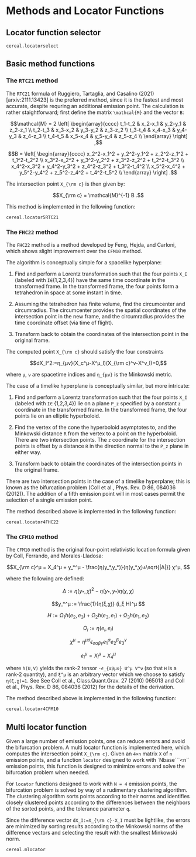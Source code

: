 # Methods and Locator Functions

## Locator function selector

```@docs
cereal.locatorselect
```

## Basic method functions

### The `RTC21` method

The `RTC21` formula of Ruggiero, Tartaglia, and Casalino (2021)
[arxiv:2111.13423] is the preferred method, since it is the fastest and
most accurate, despite requring an additional emission point. The
calculation is rather staightforward; first define the matrix
``\mathcal{M}`` and the vector ``B``:

```math
\mathcal{M} = 2
  \left[
  \begin{array}{cccc}
    t_1-t_2  &  x_2-x_1  &  y_2-y_1  &  z_2-z_1 \\
    t_2-t_3  &  x_3-x_2  &  y_3-y_2  &  z_3-z_2 \\
    t_3-t_4  &  x_4-x_3  &  y_4-y_3  &  z_4-z_3 \\
    t_4-t_5  &  x_5-x_4  &  y_5-y_4  &  z_5-z_4 \\
  \end{array}
  \right] ,
```

```math
B = 
  \left[
  \begin{array}{cccc}
    x_2^2-x_1^2 + y_2^2-y_1^2 + z_2^2-z_1^2 + t_1^2-t_2^2 \\
    x_3^2-x_2^2 + y_3^2-y_2^2 + z_3^2-z_2^2 + t_2^2-t_3^2 \\
    x_4^2-x_3^2 + y_4^2-y_3^2 + z_4^2-z_3^2 + t_3^2-t_4^2 \\
    x_5^2-x_4^2 + y_5^2-y_4^2 + z_5^2-z_4^2 + t_4^2-t_5^2 \\
  \end{array}
  \right] .
```

The intersection point ``X_{\rm c}`` is then given by:

```math 
X_{\rm c} = \mathcal{M}^{-1} B .
```

This method is implemented in the following function:

```@docs
cereal.locator5RTC21
```

### The `FHC22` method

The `FHC22` method is a method developed by Feng, Hejda, and Carloni, 
which shows slight improvement over the `CFM10` method.

The algorithm is conceptually simple for a spacelike hyperplane:

1. Find and perform a Lorentz transformation such that the four points
    ``X_I`` (labeled with ``I∈``{1,2,3,4}) have the same time coordinate
    in the transformed frame. In the transformed frame, the four points
    form a tetrahedron in space at some instant in time.

2. Assuming the tetrahedron has finite volume, find the circumcenter and
    circumradius. The circumcenter provides the spatial coordinates of
    the intersection point in the new frame, and the circumradius
    provides the time coordinate offset (via time of flight).

3. Transform back to obtain the coordinates of the intersection point in
    the original frame.

The computed point ``X_{\rm c}`` should satisfy the four constraints

```math 
dX_I^2:=η_{μν}(X_c^μ-X^μ_I)(X_{\rm c}^ν-X^ν_I)=0,
``` 

where ``μ``, ``ν`` are spacetime indices and ``η_{μν}`` is the Minkowski 
metric. 

The case of a timelike hyperplane is conceptually similar, but more
intricate:

1. Find and perform a Lorentz transformation such that the four points
    ``X_I`` (labeled with ``I∈`` {1,2,3,4}) lie on a plane ``P_z``
    specified by a constant ``z`` coordinate in the transformed frame. In the
    transformed frame, the four points lie on an elliptic hyperboloid.

2. Find the vertex of the cone the hyperboloid asymptotes to, and the 
    Minkowski distance ``R`` from the vertex to a point on the hyperboloid. 
    There are two intersection points. The ``z`` coordinate for the intersection
    points is offset by a distance ``R`` in the direction normal to the ``P_z``
    plane in either way.

3. Transform back to obtain the coordinates of the intersection points in
    the original frame.

There are two intersection points in the case of a timelike hyperplane;
this is known as the bifurcation problem (Coll et al., Phys. Rev. D 86,
084036 (2012)). The addition of a fifth emission point will in most
cases permit the selection of a single emission point.

The method described above is implemented in the following function:

```@docs
cereal.locator4FHC22
```

### The `CFM10` method

The `CFM10` method is the original four-point relativistic location
formula given by Coll, Ferrando, and Morales-Lladosa: 

```math 
X_{\rm c}^μ = X_4^μ + y_*^μ - \frac{η(y_*,y_*)}{η(y_*,χ)±\sqrt{|Δ|}} χ^μ, 
```

where the following are defined:

```math 
Δ := η(y_*,χ)^2 - η(y_*,y_*) η(χ,χ) 
```

```math 
y_*^μ := \frac{1}{η(ξ,χ)} (i_ξ H)^μ 
```

```math
H := Ω_1 h(e_2,e_3) + Ω_2 h(e_3,e_1) + Ω_3 h(e_1,e_2)
```

```math 
Ω_i := η(e_i,e_i)
```

```math 
χ^μ = η^{μσ} ϵ_{σαβγ} e_1^α e_2^β e_3^γ
```

```math 
e_i^μ = X_i^μ - X_4^μ 
```

where ``h(U,V)`` yields the rank-2 tensor ``-ϵ_{αβμν} U^μ V^ν`` (so that
``H`` is a rank-2 quantity), and ``ξ^μ`` is an arbitrary vector which we
choose to satisfy ``η(ξ,χ)=1``. See See Coll et al., Class.Quant.Grav.
27 (2010) 065013 and Coll et al., Phys. Rev. D 86, 084036 (2012) for the
details of the derivation.

The method described above is implemented in the following function:

```@docs
cereal.locator4CFM10
```


## Multi locator function

Given a large number of emission points, one can reduce errors and avoid
the bifurcation problem. A multi locator function is implemented here,
which computes the intersection point ``X_{\rm c}``. Given an ``4×n`` matrix
`X` of ``n`` emission points, and a function `locator` designed to work
with `Nbase```<n`` emission points, this function is designed to
minimize errors and solve the bifurcation problem when needed.

For `locator` functions designed to work with ``N = 4`` emission
points, the bifurcation problem is solved by way of a rudimentary
clustering algorithm. The clustering algorithm sorts points according to
their norms and identifies closely clustered points according to the
differences between the neighbors of the sorted points, and the tolerance
parameter `q`.

Since the difference vector ``dX_I:=X_{\rm c}-X_I`` must be lightlike, the errors 
are minimized by sorting results according to the Minkowski norms of the difference 
vectors and selecting the result with the smallest Minkowski norm.

```@docs
cereal.mlocator
```
